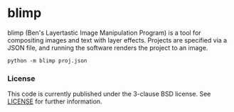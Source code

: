 # blimp

blimp (Ben's Layertastic Image Manipulation Program) is a tool for compositing images and text with layer effects. Projects are specified via a JSON file, and running the software renders the project to an image.

```
python -m blimp proj.json
```

### License

This code is currently published under the 3-clause BSD license. See [LICENSE](LICENSE) for further information.